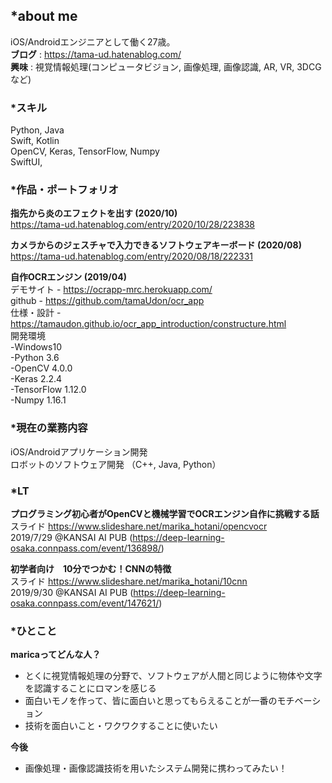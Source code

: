 ## *about me  
iOS/Androidエンジニアとして働く27歳。  
**ブログ** : https://tama-ud.hatenablog.com/  
**興味** : 視覚情報処理(コンピュータビジョン, 画像処理, 画像認識, AR, VR, 3DCGなど)  
    
### *スキル  
Python, Java  
Swift, Kotlin  
OpenCV, Keras, TensorFlow, Numpy  
SwiftUI, 
  
### *作品・ポートフォリオ  

**指先から炎のエフェクトを出す (2020/10)**  
https://tama-ud.hatenablog.com/entry/2020/10/28/223838  

**カメラからのジェスチャで入力できるソフトウェアキーボード (2020/08)**  
https://tama-ud.hatenablog.com/entry/2020/08/18/222331  
  
**自作OCRエンジン (2019/04)**  
デモサイト - https://ocrapp-mrc.herokuapp.com/  
github - https://github.com/tamaUdon/ocr_app  
仕様・設計 -　https://tamaudon.github.io/ocr_app_introduction/constructure.html  
開発環境  
      -Windows10  
      -Python 3.6  
      -OpenCV 4.0.0  
      -Keras 2.2.4  
      -TensorFlow 1.12.0  
      -Numpy 1.16.1    
  
### *現在の業務内容
iOS/Androidアプリケーション開発  
ロボットのソフトウェア開発 （C++, Java, Python）
  
### *LT
**プログラミング初心者がOpenCVと機械学習でOCRエンジン自作に挑戦する話**   
スライド https://www.slideshare.net/marika_hotani/opencvocr  
2019/7/29 @KANSAI AI PUB (https://deep-learning-osaka.connpass.com/event/136898/)  
  
**初学者向け　10分でつかむ！CNNの特徴**   
スライド https://www.slideshare.net/marika_hotani/10cnn   
2019/9/30 @KANSAI AI PUB (https://deep-learning-osaka.connpass.com/event/147621/)  
  
  
### *ひとこと
**maricaってどんな人？**   
 - とくに視覚情報処理の分野で、ソフトウェアが人間と同じように物体や文字を認識することにロマンを感じる  
 - 面白いモノを作って、皆に面白いと思ってもらえることが一番のモチベーション  
 - 技術を面白いこと・ワクワクすることに使いたい  
    
 **今後**  
 - 画像処理・画像認識技術を用いたシステム開発に携わってみたい！  


